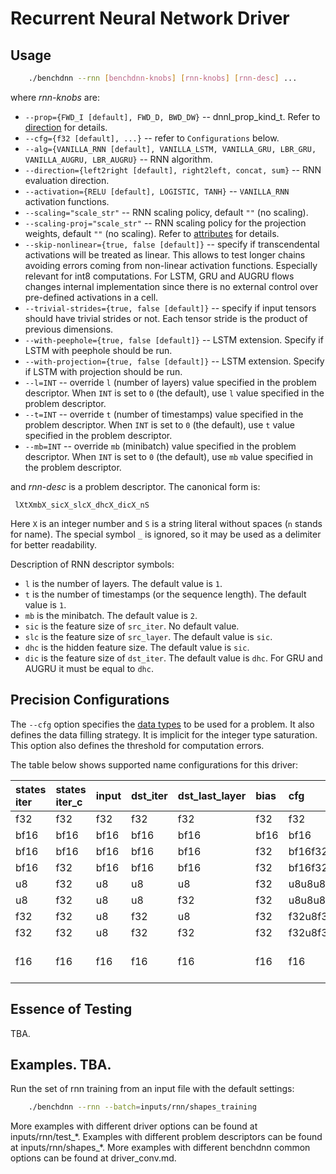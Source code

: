 # Recurrent Neural Network Driver

## Usage
``` sh
    ./benchdnn --rnn [benchdnn-knobs] [rnn-knobs] [rnn-desc] ...
```

where *rnn-knobs* are:

 - `--prop={FWD_I [default], FWD_D, BWD_DW}` -- dnnl_prop_kind_t.
            Refer to [direction](knobs_dir.md) for details.
 - `--cfg={f32 [default], ...}` -- refer to ``Configurations`` below.
 - `--alg={VANILLA_RNN [default], VANILLA_LSTM, VANILLA_GRU, LBR_GRU,
            VANILLA_AUGRU, LBR_AUGRU}` -- RNN algorithm.
 - `--direction={left2right [default], right2left, concat, sum}` -- RNN
            evaluation direction.
 - `--activation={RELU [default], LOGISTIC, TANH}` -- `VANILLA_RNN` activation
            functions.
 - `--scaling="scale_str"` -- RNN scaling policy, default `""` (no scaling).
 - `--scaling-proj="scale_str"` -- RNN scaling policy for the
            projection weights, default `""` (no scaling).
            Refer to [attributes](knobs_attr.md) for details.
 - `--skip-nonlinear={true, false [default]}` -- specify if transcendental
            activations will be treated as linear. This allows to test longer
            chains avoiding errors coming from non-linear activation functions.
            Especially relevant for int8 computations. For LSTM, GRU and AUGRU
            flows changes internal implementation since there is no external
            control over pre-defined activations in a cell.
 - `--trivial-strides={true, false [default]}` -- specify if input tensors
            should have trivial strides or not. Each tensor stride is the
            product of previous dimensions.
 - `--with-peephole={true, false [default]}` -- LSTM extension. Specify if LSTM
            with peephole should be run.
 - `--with-projection={true, false [default]}` -- LSTM extension. Specify if LSTM
            with projection should be run.
 - `--l=INT` -- override `l` (number of layers) value specified in the problem
            descriptor. When `INT` is set to `0` (the default), use `l` value
            specified in the problem descriptor.
 - `--t=INT` -- override `t` (number of timestamps) value specified in the
            problem descriptor. When `INT` is set to `0` (the default), use `t`
            value specified in the problem descriptor.
 - `--mb=INT` -- override `mb` (minibatch) value specified in the problem
            descriptor. When `INT` is set to `0` (the default), use `mb` value
            specified in the problem descriptor.

and *rnn-desc* is a problem descriptor. The canonical form is:
```
 lXtXmbX_sicX_slcX_dhcX_dicX_nS
```
Here `X` is an integer number and `S` is a string literal without spaces (`n`
stands for name). The special symbol `_` is ignored, so it may be used as a
delimiter for better readability.

Description of RNN descriptor symbols:
 - `l` is the number of layers. The default value is `1`.
 - `t` is the number of timestamps (or the sequence length). The default value
   is `1`.
 - `mb` is the minibatch. The default value is `2`.
 - `sic` is the feature size of `src_iter`. No default value.
 - `slc` is the feature size of `src_layer`. The default value is `sic`.
 - `dhc` is the hidden feature size. The default value is `sic`.
 - `dic` is the feature size of `dst_iter`. The default value is `dhc`. For GRU
   and AUGRU it must be equal to `dhc`.


## Precision Configurations

The `--cfg` option specifies the [data types](knobs_dt.md) to be used for a
problem. It also defines the data filling strategy. It is implicit for the
integer type saturation. This option also defines the threshold for computation
errors.

The table below shows supported name configurations for this driver:

| states iter | states iter_c | input | dst_iter  | dst_last_layer | bias | cfg                    | notes
|:---         |:---           |:---   |:---       |:---            |:---  |:---                    |:---
| f32         | f32           | f32   | f32       | f32            | f32  | f32                    | TBA
| bf16        | bf16          | bf16  | bf16      | bf16           | bf16 | bf16                   | TBA
| bf16        | bf16          | bf16  | bf16      | bf16           | f32  | bf16f32                | TBA
| bf16        | f32           | bf16  | bf16      | bf16           | f32  | bf16f32bf16bf16bf16f32 | TBA
| u8          | f32           | u8    | u8        | u8             | f32  | u8u8u8u8               | TBA
| u8          | f32           | u8    | u8        | f32            | f32  | u8u8u8f32              | TBA
| f32         | f32           | u8    | f32       | u8             | f32  | f32u8f32u8             | TBA
| f32         | f32           | u8    | f32       | f32            | f32  | f32u8f32f32            | TBA
| f16         | f16           | f16   | f16       | f16            | f16  | f16                    | Only for GPU


## Essence of Testing
TBA.


## Examples. TBA.

Run the set of rnn training from an input file with the default settings:
``` sh
    ./benchdnn --rnn --batch=inputs/rnn/shapes_training
```

More examples with different driver options can be found at inputs/rnn/test_\*.
Examples with different problem descriptors can be found at
inputs/rnn/shapes_\*. More examples with different benchdnn common options can
be found at driver_conv.md.
